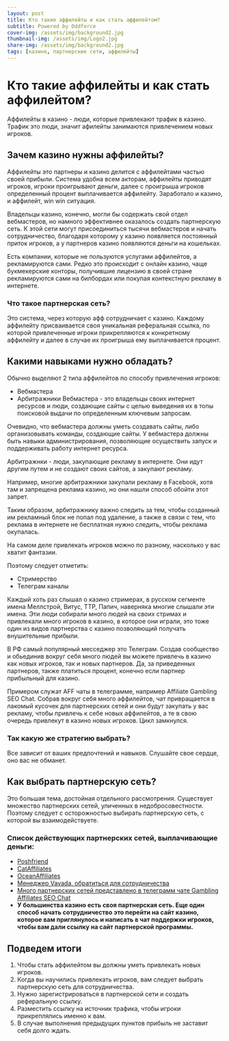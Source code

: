 ```yaml
---
layout: post
title: Кто такие аффилейты и как стать аффилейтом?
subtitle: Powered by Oddforce 
cover-img: /assets/img/background2.jpg
thumbnail-img: /assets/img/Logo2.jpg
share-img: /assets/img/background2.jpg
tags: [казино, партнерские сети, аффилейты]
---
```

# Кто такие аффилейты и как стать аффилейтом?
Аффилейты в казино - люди, которые привлекают трафик в казино. Трафик это люди, значит афилейты занимаются привлечением новых игроков.

## Зачем казино нужны аффилейты?
Аффилейты это партнеры и казино делится с аффилейтами частью своей прибыли. Система удобна всем акторам, аффилейты приводят игроков, игроки проигрывают деньги, далее с проигрыша игроков определенный процент выплачивается аффилейту. Заработало и казино, и аффилейт, win win ситуация. 

Владельцы казино, конечно, могли бы содержать свой отдел вебмастеров, но намного эффективнее оказалось создать партнерскую сеть. К этой сети могут присоединиться тысячи вебмастеров и начать сотрудничество, благодаря которому у казино появляется постоянный приток игроков, а у партнеров казино появляются деньги на кошельках.

Есть компании, которые не пользуются услугами аффилейтов, а рекламируются сами. Редко это происходит с онлайн казино, чаще букмекерские конторы, получившие лицензию в своей стране рекламируются сами на билбордах или покупая контекстную рекламу в интернете.
### Что такое партнерская сеть?
Это система, через которую афф сотрудничает с казино. Каждому аффилейту присваивается своя уникальная реферальная ссылка, по которой привлеченные игроки прикрепляются к конкретному аффилейту и далее в случае их проигрыша ему выплачивается процент.  

## Какими навыками нужно обладать?
Обычно выделяют 2 типа аффилейтов по способу привлечения игроков:
* Вебмастера
* Арбитражники
Вебмастера - это владельцы своих интернет ресурсов и люди, создающие сайты с целью выведения их в топы поисковой выдачи по определенным ключевым запросам.

Очевидно, что вебмастера должны уметь создавать сайты, либо организовывать команды, создающие сайты. У вебмастера должны быть навыки администрирования, позволяющие осуществить запуск и поддерживать работу интернет ресурса. 

Арбитражнки - люди, закупающие рекламу в интернете. Они идут другим путем и не создают своих сайтов, а закупают рекламу.

Например, многие арбитражники закупали рекламу в Facebook, хотя там и запрещена реклама казино, но они нашли способ обойти этот запрет. 

Таким образом, арбитражнику важно следить за тем, чтобы созданный им рекламный блок не попал под удаление, а также в связи с тем, что реклама в интернете не бесплатная нужно следить, чтобы реклама окупалась.  

На самом деле привлекать игроков можно по разному, насколько у вас хватит фантазии.

Поэтому следует отметить:
* Стримерство 
* Телеграм каналы

Каждый хоть раз слышал о казино стримерах, в русском сегменте имена Меллстрой, Витус, ТТР, Папич, наверняка многие слышали эти имена. Эти люди собирали много людей на своих стримах и привлекали много игроков в казино, в которое они играли, это тоже один из видов партнерства с казино позволяющий получать внушительные прибыли. 

В РФ самый популярный месседжер это Телеграм. Создав сообщество и обьединив вокруг себя много людей вы можете привлечь в казино как новых игроков, так и новых партнеров. Да, за приведенных партнеров, также платиться процент, конечно если партнер прибыльный для казино. 

Примером служат AFF чаты в телеграмме, например Affiliate Gambling SEO Chat. Собрав вокруг себя много аффилейтов, чат привращается в лакомый кусочек для партнерских сетей и они будут закупать у вас рекламу, чтобы привлечь к себе новых аффилейтов, а те в свою очередь привлекут в казино новых игроков. Цикл замкнулся. 

### Так какую же стратегию выбрать? 

Все зависит от ваших предпочтений и навыков. Слушайте свое сердце, оно вас не обманет. 

## Как выбрать партнерскую сеть? 

Это большая тема, достойная отдельного рассмотрения. Существует множество партнерских сетей, уличенных в недобросовестности. Поэтому следует с осторожностью выбирать партнерскую сеть, с которой вы взаимодействуете.

### Cписок действующих партнерских сетей, выплачивающие деньги:
* [Poshfriend](https://poshfriends.partners/users/registration?invitation_code=p35178p3290913pce0f 'Сайт партнерской сети Poshfriends')
* [CatAffiliates](https://partners.cataffs.com/ "Сайт партнерской сети CatAffiliates")
* [OceanAffiliates](https://oceanaffiliates.com/ "Сайт партнерской сети OceanAffiliates" )
* [Менеджер Vavada, обратиться для сотрудничества](https://t.me/acvavada/ "Ссылка на менеджера Вавады в случае желания сотрудничать." )
* [Много партнерских сетей представлено в телеграмм чате Gambling Affiliates SEO Chat](https://t.me/gamblingaff "Ссылка на сообщество аффилейтов, там представлено множество партнерких сетей" )
* **У большинства казино есть своя партнерская сеть. Еще один способ начать сотрудничество это перейти на сайт казино, которое вам приглянулось и написать в чат поддержки игроков, чтобы вам дали ссылку на сайт партнерской программы.**

## Подведем итоги

1. Чтобы стать аффилейтом вы должны уметь привлекать новых игроков. 
2. Когда вы научились привлекать игроков, вам следует выбрать партнерскую сеть для сотрудничества.
3. Нужно зарегистрироваться в партнерской сети и создать реферальную ссылку. 
4. Разместить ссылку на источник трафика, чтобы игроки прикреплялись именно к вам. 
5. В случае выполнения предыдущих пунктов прибыль не заставит себя долго ждать. 


















